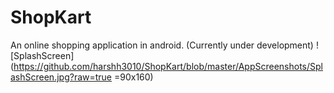 # ShopKart
An online shopping application in android.
(Currently under development)
![SplashScreen](https://github.com/harshh3010/ShopKart/blob/master/AppScreenshots/SplashScreen.jpg?raw=true =90x160)
